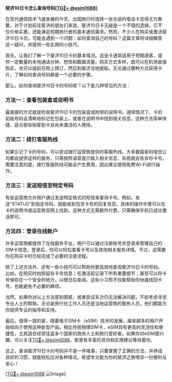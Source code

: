 **斐济10日卡怎么查询号码[[TG💪+ @esim1088](https://t.me/s/esim1088)]**

在现代通信技术飞速发展的今天，出国旅行时选择一张合适的电话卡显得尤为重要。对于计划前往斐济的朋友们来说，斐济10日卡无疑是一个不错的选择。它不仅价格实惠，还能满足短期旅行者的基本通信需求。然而，不少人在购买或激活斐济10日卡后，可能会遇到一个问题：如何查询自己的号码？这篇文章将详细解答这一疑问，并提供一些实用的小技巧。

首先，让我们了解一下斐济10日卡的基本情况。这张卡通常适用于短期游客，提供一定数量的本地通话分钟、短信和数据流量。购买方式多样，既可以在机场直接购买，也可以提前在网上预订，然后到斐济当地提取。无论通过哪种方式获得卡片，了解如何查询号码都是一个必要的步骤。

那么，如何查询斐济10日卡的号码呢？以下是几种常见的方法：

### 方法一：查看包装盒或说明书

最直接的方式就是检查斐济10日卡的包装盒或附带的说明书。通常情况下，卡的初始号码会清晰地标记在包装上，或者在说明书中找到相关信息。这种方法简单快捷，适合那些刚拿到卡且尚未激活的人使用。

### 方法二：拨打客服热线

如果忘记了卡的号码，可以尝试拨打运营商提供的客服热线。大多数国家的电信公司都会提供这样的服务，只需按照语音提示输入相关信息，系统就会告诉你卡号。需要注意的是，拨打客服热线可能会产生费用，因此建议使用免费Wi-Fi进行操作。

### 方法三：发送短信至特定号码

有些运营商允许用户通过发送特定格式的短信来查询卡号。例如，发送“STATUS”到指定号码，就能收到包含卡号的回复信息。具体的操作步骤可以在卡的说明书或运营商官网上找到。这种方式无需额外付费，只需确保手机已成功激活即可。

### 方法四：登录在线账户

许多运营商都提供了在线服务平台，用户可以通过注册账号并登录来管理自己的SIM卡信息。登录后，你可以轻松查看卡号以及其他相关服务详情。不过，这需要你在购买卡时已经完成了必要的注册流程。

除了上述方法外，还有一些小技巧可以帮助你更高效地查询斐济10日卡的号码。比如，在购买时拍照留存卡号信息；在激活前记录下所有重要细节；甚至可以将卡号保存在一个安全的地方，以便日后查阅。这些小习惯不仅能帮助你快速找回卡号，也能避免不必要的麻烦。

当然，如果你对以上方法感到困惑，或者尝试多次仍无法解决问题，不妨考虑寻求专业人士的帮助。无论是旅行社工作人员还是当地运营商的服务人员，他们都能为你提供专业的指导和支持。

最后，值得一提的是，随着电子SIM卡（eSIM）技术的发展，越来越多的用户开始倾向于使用这种新型产品。相比传统物理SIM卡，eSIM具有更高的灵活性和便捷性，尤其适合经常往返多个国家的商务人士和旅行爱好者。如果你对eSIM感兴趣，可以关注[TG💪+ @esim1088](https://t.me/s/esim1088)，那里有丰富的资讯和实用建议等待着你。

总之，查询斐济10日卡的号码并不是一件难事，只要掌握了正确的方法，并养成良好的习惯，就能轻松应对各种情况。希望本文能为你的斐济之旅增添一份便利与安心！ 

[[TG💪+ @esim1088](https://t.me/s/esim1088) ![Image](https://i.postimg.cc/4NQfJmqS/Snipaste-2025-05-13-00-14-12.png)]